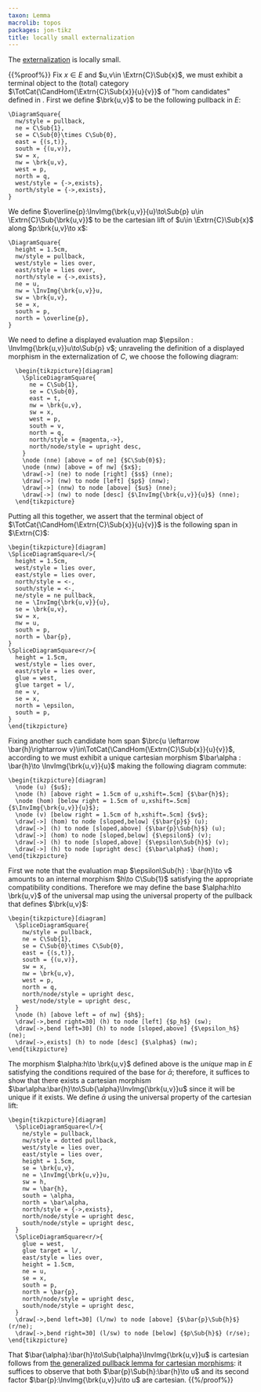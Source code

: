 ```yaml
---
taxon: Lemma
macrolib: topos
packages: jon-tikz
title: locally small externalization
---
```


The [externalization](frct-001R) is locally small.

{{%proof%}}
Fix $x\in E$ and $u,v\in
\Extrn{C}\Sub{x}$, we must exhibit a terminal object to the (total) category
$\TotCat{\CandHom{\Extrn{C}\Sub{x}}{u}{v}}$ of "hom candidates" defined in [](frct-000I).
First we define $\brk{u,v}$ to be the following pullback in $E$:
```render-latex
\DiagramSquare{
  nw/style = pullback,
  ne = C\Sub{1},
  se = C\Sub{0}\times C\Sub{0},
  east = {(s,t)},
  south = {(u,v)},
  sw = x,
  nw = \brk{u,v},
  west = p,
  north = q,
  west/style = {->,exists},
  north/style = {->,exists},
}
```

We define $\overline{p}:\InvImg{\brk{u,v}}{u}\to\Sub{p} u\in \Extrn{C}\Sub{\brk{u,v}}$ to be
the cartesian lift of $u\in \Extrn{C}\Sub{x}$ along $p:\brk{u,v}\to x$:
```render-latex
\DiagramSquare{
  height = 1.5cm,
  nw/style = pullback,
  west/style = lies over,
  east/style = lies over,
  north/style = {->,exists},
  ne = u,
  nw = \InvImg{\brk{u,v}}u,
  sw = \brk{u,v},
  se = x,
  south = p,
  north = \overline{p},
}
```

We need to define a displayed evaluation map
$\epsilon : \InvImg{\brk{u,v}}u\to\Sub{p} v$; unraveling the definition of a displayed
morphism in the externalization of $C$, we choose the following diagram:

```render-latex
  \begin{tikzpicture}[diagram]
    \SpliceDiagramSquare{
      ne = C\Sub{1},
      se = C\Sub{0},
      east = t,
      nw = \brk{u,v},
      sw = x,
      west = p,
      south = v,
      north = q,
      north/style = {magenta,->},
      north/node/style = upright desc,
    }
    \node (nne) [above = of ne] {$C\Sub{0}$};
    \node (nnw) [above = of nw] {$x$};
    \draw[->] (ne) to node [right] {$s$} (nne);
    \draw[->] (nw) to node [left] {$p$} (nnw);
    \draw[->] (nnw) to node [above] {$u$} (nne);
    \draw[->] (nw) to node [desc] {$\InvImg{\brk{u,v}}{u}$} (nne);
  \end{tikzpicture}
```


Putting all this together, we assert that the terminal object of
$\TotCat{\CandHom{\Extrn{C}\Sub{x}}{u}{v}}$ is the following span in $\Extrn{C}$:
```render-latex
\begin{tikzpicture}[diagram]
\SpliceDiagramSquare<l/>{
  height = 1.5cm,
  west/style = lies over,
  east/style = lies over,
  north/style = <-,
  south/style = <-,
  ne/style = ne pullback,
  ne = \InvImg{\brk{u,v}}{u},
  se = \brk{u,v},
  sw = x,
  nw = u,
  south = p,
  north = \bar{p},
}
\SpliceDiagramSquare<r/>{
  height = 1.5cm,
  west/style = lies over,
  east/style = lies over,
  glue = west,
  glue target = l/,
  ne = v,
  se = x,
  north = \epsilon,
  south = p,
}
\end{tikzpicture}
```

Fixing another such candidate hom span $\brc{u \leftarrow \bar{h}\rightarrow v}\in\TotCat{\CandHom{\Extrn{C}\Sub{x}}{u}{v}}$, according to [](frct-000I) we must exhibit a unique cartesian morphism $\bar\alpha : \bar{h}\to \InvImg{\brk{u,v}}{u}$ making the following diagram commute:
   ```render-latex
   \begin{tikzpicture}[diagram]
     \node (u) {$u$};
     \node (h) [above right = 1.5cm of u,xshift=.5cm] {$\bar{h}$};
     \node (hom) [below right = 1.5cm of u,xshift=.5cm] {$\InvImg{\brk{u,v}}{u}$};
     \node (v) [below right = 1.5cm of h,xshift=.5cm] {$v$};
     \draw[->] (hom) to node [sloped,below] {$\bar{p}$} (u);
     \draw[->] (h) to node [sloped,above] {$\bar{p}\Sub{h}$} (u);
     \draw[->] (hom) to node [sloped,below] {$\epsilon$} (v);
     \draw[->] (h) to node [sloped,above] {$\epsilon\Sub{h}$} (v);
     \draw[->] (h) to node [upright desc] {$\bar\alpha$} (hom);
   \end{tikzpicture}
   ```

First we note that the evaluation map $\epsilon\Sub{h} : \bar{h}\to v$ amounts
to an internal morphism $h\to C\Sub{1}$ satisfying the appropriate
compatibility conditions. Therefore we may define the base $\alpha:h\to \brk{u,v}$ of
the universal map using the universal property of the pullback that defines $\brk{u,v}$:
```render-latex
\begin{tikzpicture}[diagram]
  \SpliceDiagramSquare{
    nw/style = pullback,
    ne = C\Sub{1},
    se = C\Sub{0}\times C\Sub{0},
    east = {(s,t)},
    south = {(u,v)},
    sw = x,
    nw = \brk{u,v},
    west = p,
    north = q,
    north/node/style = upright desc,
    west/node/style = upright desc,
  }
  \node (h) [above left = of nw] {$h$};
  \draw[->,bend right=30] (h) to node [left] {$p_h$} (sw);
  \draw[->,bend left=30] (h) to node [sloped,above] {$\epsilon_h$} (ne);
  \draw[->,exists] (h) to node [desc] {$\alpha$} (nw);
\end{tikzpicture}
```

The morphism $\alpha:h\to \brk{u,v}$ defined above is the *unique* map in $E$
satisfying the conditions required of the base for $\bar\alpha$; therefore, it
suffices to show that there exists a cartesian morphism
$\bar\alpha:\bar{h}\to\Sub{\alpha}\InvImg{\brk{u,v}}u$ since it will be unique if it
exists. We define $\bar\alpha$ using the universal property of the cartesian lift:
```render-latex
\begin{tikzpicture}[diagram]
  \SpliceDiagramSquare<l/>{
    ne/style = pullback,
    nw/style = dotted pullback,
    west/style = lies over,
    east/style = lies over,
    height = 1.5cm,
    se = \brk{u,v},
    ne = \InvImg{\brk{u,v}}u,
    sw = h,
    nw = \bar{h},
    south = \alpha,
    north = \bar\alpha,
    north/style = {->,exists},
    north/node/style = upright desc,
    south/node/style = upright desc,
  }
  \SpliceDiagramSquare<r/>{
    glue = west,
    glue target = l/,
    east/style = lies over,
    height = 1.5cm,
    ne = u,
    se = x,
    south = p,
    north = \bar{p},
    north/node/style = upright desc,
    south/node/style = upright desc,
  }
  \draw[->,bend left=30] (l/nw) to node [above] {$\bar{p}\Sub{h}$} (r/ne);
  \draw[->,bend right=30] (l/sw) to node [below] {$p\Sub{h}$} (r/se);
\end{tikzpicture}
```

That $\bar{\alpha}:\bar{h}\to\Sub{\alpha}\InvImg{\brk{u,v}}u$ is cartesian follows from [the generalized pullback lemma for cartesian morphisms](frct-0014): it suffices
to observe that both $\bar{p}\Sub{h}:\bar{h}\to u$ and its second factor
$\bar{p}:\InvImg{\brk{u,v}}u\to u$ are cartesian.
{{%/proof%}}
